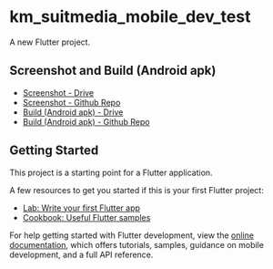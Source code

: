 # km_suitmedia_mobile_dev_test

A new Flutter project.

## Screenshot and Build (Android apk)

- [Screenshot - Drive](https://drive.google.com/drive/folders/1MeO_KBeYf8SZakex5-u6ogt3eHhb3rla?usp=sharing)
- [Screenshot - Github Repo](https://github.com/ariqdzaky/km_suitmedia_mobile_dev_test/tree/main/Screenshot)
- [Build (Android apk) - Drive](https://drive.google.com/drive/folders/1PfuUa3cqjlHWbwDoXVU_8ir4P5RIyT77?usp=sharing)
- [Build (Android apk) - Github Repo](https://github.com/ariqdzaky/km_suitmedia_mobile_dev_test/tree/main/build)

## Getting Started

This project is a starting point for a Flutter application.

A few resources to get you started if this is your first Flutter project:

- [Lab: Write your first Flutter app](https://docs.flutter.dev/get-started/codelab)
- [Cookbook: Useful Flutter samples](https://docs.flutter.dev/cookbook)

For help getting started with Flutter development, view the
[online documentation](https://docs.flutter.dev/), which offers tutorials,
samples, guidance on mobile development, and a full API reference.

